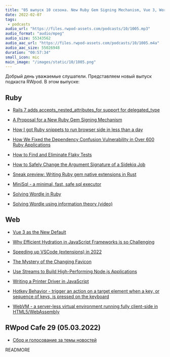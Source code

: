 ```yaml
---
title: "05 выпуск 10 сезона. New Ruby Gem Signing Mechanism, Vue 3, Wordle in Ruby, Hotkey Behavior, WebVM и прочее"
date: 2022-02-07
tags:
 - podcasts
audio_url: "https://files.rwpod-assets.com/podcasts/10/1005.mp3"
audio_format: "audio/mpeg"
audio_size: 55343562
audio_aac_url: "https://files.rwpod-assets.com/podcasts/10/1005.m4a"
audio_aac_size: 55026948
duration: "00:57:34"
small_icon: mic
main_image: "/images/static/10/1005.png"
---
```


Добрый день уважаемые слушатели. Представляем новый выпуск подкаста RWpod. В этом выпуске:

## Ruby

 - [Rails 7 adds accepts_nested_attributes_for support for delegated_type](https://blog.saeloun.com/2022/02/02/rails-7-adds-nested-attributes-for-delegated-type)
 - [A Proposal for a New Ruby Gem Signing Mechanism](https://github.com/Shopify/rfcs/blob/new-signing-mechanism/text/0000-introduce-a-new-signing-mechanism.md)
 - [How I got Ruby snippets to run browser side in less than a day](https://dev.to/taybenlor/how-i-got-ruby-snippets-to-run-client-side-in-less-than-a-day-4pbk)
 - [How We Fixed the Dependency Confusion Vulnerability in Over 600 Ruby Applications](https://shopify.engineering/fixing-dependency-confusion-ruby-applications)
 - [How to Find and Eliminate Flaky Tests](https://semaphoreci.com/community/tutorials/how-to-deal-with-and-eliminate-flaky-tests)


 - [How to Safely Change the Argument Signature of a Sidekiq Job](https://keygen.sh/blog/how-to-change-the-signature-of-a-sidekiq-job/)
 - [Sneak preview: Writing Ruby gem native extensions in Rust](https://briankung.dev/2022/01/31/sneak-preview-writing-ruby-gem-native-extensions-in-rust/)
 - [MiniSql - a minimal, fast, safe sql executor](https://github.com/discourse/mini_sql)
 - [Solving Wordle in Ruby](https://kddnewton.com/2022/01/29/solving-wordle-in-ruby.html)
 - [Solving Wordle using information theory (video)](https://www.youtube.com/watch?v=v68zYyaEmEA)

## Web

 - [Vue 3 as the New Default](https://blog.vuejs.org/posts/vue-3-as-the-new-default.html)
 - [Why Efficient Hydration in JavaScript Frameworks is so Challenging](https://dev.to/this-is-learning/why-efficient-hydration-in-javascript-frameworks-is-so-challenging-1ca3)
 - [Speeding up VSCode (extensions) in 2022](https://jason-williams.co.uk/speeding-up-vscode-extensions-in-2022)
 - [The Mystery of the Changing Favicon](https://alvaromontoro.com/blog/67996/the-mystery-of-the-changing-favicon)


 - [Use Streams to Build High-Performing Node.js Applications](https://blog.appsignal.com/2022/02/02/use-streams-to-build-high-performing-nodejs-applications.html)
 - [Writing a Printer Driver in JavaScript](https://kubesail.com/blog/2022-02-01-printer-driver-in-javascript)
 - [Hotkey Behavior - trigger an action on a target element when a key, or sequence of keys, is pressed on the keyboard](https://github.com/github/hotkey)
 - [WebVM - a server-less virtual environment running fully client-side in HTML5/WebAssembly](https://github.com/leaningtech/webvm)

## RWpod Cafe 29 (05.03.2022)

 - [Сбор и голосование за темы новостей](https://github.com/rwpod/cafe-discussions/discussions/14)

READMORE
